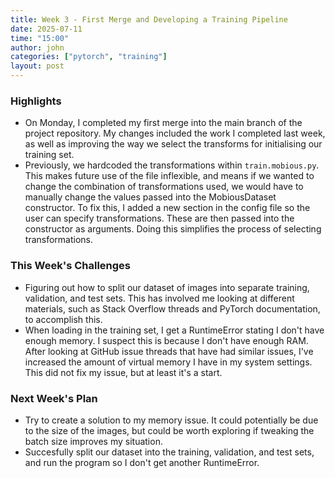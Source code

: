 ```yaml
---
title: Week 3 - First Merge and Developing a Training Pipeline
date: 2025-07-11
time: "15:00"
author: john
categories: ["pytorch", "training"]
layout: post
---
```


### Highlights

- On Monday, I completed my first merge into the main branch of the project repository. My changes included the work I completed last week, as well as improving the way we select the transforms for initialising our training set.
- Previously, we hardcoded the transformations within ```train.mobious.py```. This makes future use of the file inflexible, and means if we wanted to change the combination of transformations used, we would have to manually change the values passed into the MobiousDataset constructor. To fix this, I added a new section in the config file so the user can specify transformations. These are then passed into the constructor as arguments. Doing this simplifies the process of selecting transformations.

### This Week's Challenges

- Figuring out how to split our dataset of images into separate training, validation, and test sets. This has involved me looking at different materials, such as Stack Overflow threads and PyTorch documentation, to accomplish this.
- When loading in the training set, I get a RuntimeError stating I don't have enough memory. I suspect this is because I don't have enough RAM. After looking at GitHub issue threads that have had similar issues, I've increased the amount of virtual memory I have in my system settings. This did not fix my issue, but at least it's a start.

### Next Week's Plan
- Try to create a solution to my memory issue. It could potentially be due to the size of the images, but could be worth exploring if tweaking the batch size improves my situation.
- Succesfully split our dataset into the training, validation, and test sets, and run the program so I don't get another RuntimeError.
